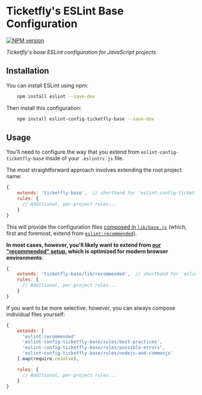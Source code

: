 # Ticketfly's ESLint Base Configuration

[![NPM version][npm-image]][npm-url]

_Ticketfly's base ESLint configuration for JavaScript projects._

## Installation

You can install ESLint using npm:

```sh
    npm install eslint --save-dev
```

Then install this configuration:

```sh
    npm install eslint-config-ticketfly-base --save-dev
```

## Usage

You'll need to configure the way that you extend from `eslint-config-ticketfly-base`
inside of your `.eslintrc.js` file.

The most straightforward approach involves extending the root project name:

```js
{
    extends: 'ticketfly-base',  // shorthand for 'eslint-config-ticketfly-base'
    rules: {
      // Additional, per-project rules...
    }
}
```

This will provide the configuration files [composed in `lib/base.js`](./lib/base.js)
(which, first and foremost, extend from [`eslint:recommended`](http://eslint.org/docs/rules/)).

**In most cases, however, you'll likely want to extend from [our "recommended" setup](./lib/recommended.js),
which is optimized for modern browser environments**:

```js
{
    extends: 'ticketfly-base/lib/recommended',  // shorthand for 'eslint-config-ticketfly-base'
    rules: {
      // Additional, per-project rules...
    }
}
```

If you want to be more selective, however, you can always compose individual files yourself:

```js
{
    extends: [
      'eslint:recommended'
      'eslint-config-ticketfly-base/rules/best-practices',
      'eslint-config-ticketfly-base/rules/possible-errors',
      'eslint-config-ticketfly-base/rules/nodejs-and-commonjs'
    ].map(require.resolve),

    rules: {
      // Additional, per-project rules...
    }
}
```


[npm-image]: https://img.shields.io/npm/v/eslint-config-ticketfly-base.svg
[npm-url]: https://www.npmjs.com/package/eslint-config-ticketfly-base
